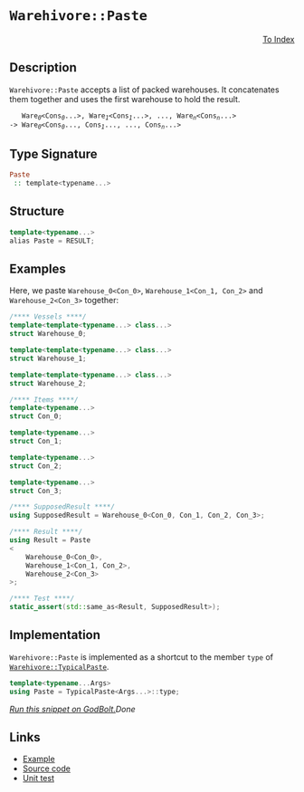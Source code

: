 <!-- Copyright 2024 Feng Mofan
SPDX-License-Identifier: Apache-2.0 -->

# `Warehivore::Paste`

<p style='text-align: right;'><a href="../../../facilities/metafunctions.md#warehivore-paste">To Index</a></p>

## Description

`Warehivore::Paste` accepts a list of packed warehouses.
It concatenates them together and uses the first warehouse to hold the result.

<pre><code>   Ware<sub><i>0</i></sub>&lt;Cons<sub><i>0</i></sub>...&gt;, Ware<sub><i>1</i></sub>&lt;Cons<sub><i>1</i></sub>...&gt;, ..., Ware<sub><i>n</i></sub>&lt;Cons<sub><i>n</i></sub>...&gt;
-> Ware<sub><i>0</i></sub>&lt;Cons<sub><i>0</i></sub>..., Cons<sub><i>1</i></sub>..., ..., Cons<sub><i>n</i></sub>...></code></pre>

## Type Signature

```Haskell
Paste
 :: template<typename...>
```

## Structure

```C++
template<typename...>
alias Paste = RESULT;
```

## Examples

Here, we paste `Warehouse_0<Con_0>`,  `Warehouse_1<Con_1, Con_2>` and `Warehouse_2<Con_3>` together:

```C++
/**** Vessels ****/
template<template<typename...> class...>
struct Warehouse_0;

template<template<typename...> class...>
struct Warehouse_1;

template<template<typename...> class...>
struct Warehouse_2;

/**** Items ****/
template<typename...>
struct Con_0;

template<typename...>
struct Con_1;

template<typename...>
struct Con_2;

template<typename...>
struct Con_3;

/**** SupposedResult ****/
using SupposedResult = Warehouse_0<Con_0, Con_1, Con_2, Con_3>;

/**** Result ****/
using Result = Paste
<
    Warehouse_0<Con_0>, 
    Warehouse_1<Con_1, Con_2>,
    Warehouse_2<Con_3>
>;

/**** Test ****/
static_assert(std::same_as<Result, SupposedResult>);
```

## Implementation

`Warehivore::Paste` is implemented as a shortcut to the member `type` of [`Warehivore::TypicalPaste`](./typical_paste.doc.md).

```C++
template<typename...Args>
using Paste = TypicalPaste<Args...>::type;
```

[*Run this snippet on GodBolt.*](https://godbolt.org/#z:OYLghAFBqd5QCxAYwPYBMCmBRdBLAF1QCcAaPECAMzwBtMA7AQwFtMQByARg9KtQYEAysib0QXACx8BBAKoBnTAAUAHpwAMvAFYTStJg1DIApACYAQuYukl9ZATwDKjdAGFUtAK4sGe1wAyeAyYAHI%2BAEaYxCAAHNIADqgKhE4MHt6%2BekkpjgJBIeEsUTHxtpj2eQxCBEzEBBk%2BflzllWk1dQQFYZHRcdIKtfWNWS2Dnd1FJf0AlLaoXsTI7BwA9ABUm1vbO7vrqyYaAIIbWwDUACKYCa6MyHiYCmfbB8enex87r0eHRwSYLASBn%2BJgAzG4CABPG7MNgAOgRYOwv0GxC8DjOABVoXhRLRlExBpgziYAOxWUkXMFWY6/VarM4WQnEtzMkC/X7/QHAzBgiHQxisYkE5AAa0w6AA6nVMAgFkokSiCGiMdiErixASiXyReKpTK5V4FaDkbTyb8zpazkbgsAzlCbiTQRczrqJdLiLL5bzQTSfpTqRy3gyAEqYZCLFIANxZbKDfwBQKYINp4ItVq5SZB4MzPL5DsF8MRJrOyAMCgUCLhSNL5aeHq9RswR1I6ctueTPohibzOYFsMwVZrZcJleL2Fro7ODcNShsbftPc7%2Bf7QqHJZHFarHkETGC0SOClIJOOVsX3OXfZha/Hk63CJ3tX3xAsR4XBYHVYA8gQENEFByJpKiqBBYjieJatmbgzt6Pzgo%2Be4hMQh7rtgx4wU2VjwbIiHRK%2BqHHj%2Bf7EGO1ZAWafpnjaRj2gKTouh%2BQpgeqEGEimRxnnyC5nhhShwW4CHPihCLHoJSH4eOranmeVpEf%2BQ7SZaSIgCABaBmaVK%2BvG7yfLpmzfDpZwAJLcgCjC1FUzxbAZem2fs8YdlBjFFnCRzEMAAHkUc1F2pBxJgi6aoavibFdm5HmoSpalabSbx2S8dLbGc2CqKwQLEglcXxfp8bmKCwRll4WBOm4aAMMsCQEJ5po/FlmxnAAao8dhPJlCYXk5S5OauLnDnWqHAeioG8ZgAD6GjqbV7VZl2jmzT1g63pupGKscqJDdOBreqNXCTZyXWzQdK7Xr1G79eOg0YiNo1mHtdXrMZXKtdZ%2B0dfNJ2LWRNXrRiO7jXd029vyH0DWtyobX9u0xVNc3HYWn2rYe4O/QIN0A7DV7w6DSMgWcf2ggDhlCF4CQ5BKYYKF4tCgW1PlnMTpPJOTjxU6BAWbZ6s5jRN2EMONomoy0eOo2YAt8wTQHQ4l5wU6zVk5ccdOy9T9GuqFgFuAu108wJqM82hJ4cVa11Q7rfNC39t0mlJRuWtdVtm6NEs1YqUv3Vijw0y9YPJrio2jtEBAQIM6AqQoQr%2B55bjKwQx4M2T6Ax0iMyTRwcy0JwACsvB%2BBwWikKgnCa5Y1hnAoCxLP5ZigjwpAEJoadzKKICZ5IcIaLEZhmAAnN3XCZx3sRcKSpLSBnHCSLwLASBoGikLn%2BeFxwvAKCAc/13naekHAsAwIgIALAQCReLHFAQGggJ0NEoRCpwqixAAbAAtA/khnMAyDIGcUhwmYvASoQEgeBQ4tH4IIEQYh2BSBkIIRQKh1Cb1ILoFoAB3YgTAEicB4OnLOOcG4F04F%2BE%2Bx9QKoCoGce%2Bz9X7v0/t/NuZgzgQA8JfegxASTVy4DMXgG8tBzAgEgC%2B6pWHkEoIIq%2BMRgBSFFjQam/5KARHwREYIdRIRYN4Eo5gxBIRfgiNocMG9a4XzYIIL8DBaCqMQVgCIXhgCsloLQVe3BeBYBYIYYA4hLF4E9A4PAMZHH50wKocMJ8Vi12CP8ce%2BdaB4AiOgrRHgsD4OVHgaeTjSAxmIBEJmVxXFGGiUYBucwqAGA8g1B4KCvwwjUTA4QeIoHSDAfIJQah8HIP0G4lA1hrD6BiavSAcxUCVTSI4p%2BIcAqmBLpYMwi8MnEGAY8eAcw7D6LSC4Bg7hPBNH8OsyYvQYgtByKkAQIxmikEOVUXZxQ%2BhjAqCsgQHRhibNGK0O51QhhdH3FMa5th3knL0OMeolzpicPmIsZYEgcEcGzvPfBS8KGPxfm/D%2BX8f4MIgLgQBbC8qcO4YUuYf4mBYBiBAJuIBJCgjhN3UEo8NCSDMJIB%2Bs9M4P27voTgk9SDTxrnCB%2BXAH6xG7kPB%2Brd%2B5UofjCxBS8V5rzroU7ee9%2BEH2ISfER59UAsOvrfDgdQWBRlJE/Jgk4aJcG7nCLg7d/74CIHMkBNSIHiGgY0uBLTEG6FFmgjBajIXQoXrwJeRCj4nzOGQ%2BFVC34jmNaa81GhGHMKEdEdhoIzBcNlZvPhAj1XxrIGfMRrCUAGCMCargc8ZH/BIvIxRyitHVI0SonReiHDVKMeZUx5j8FWJsXYhx1SXFuI8fnfA3jHB%2BPwYE4J/xqnhIqPg6JsSVEJJWPnZJqTa4ZKyUoHJfbbRyuKUwUp5TKmMGqY0%2B19SanOoQfnN17SCkTKsJYHpEQ%2BkkoLkMgQIyxnOjvdYaZfrZnzOfUs25PjnAQFcH8logRPl7OyMkI56QnmnPOWkIF3zlkgbeZ0CDLyMMPI%2BYUGDYxfmIf%2Be81D%2BylkV3BSC8ePrYWcFDYio1doTVmvbowjF1rE04tTbw/FmBCV9BfePDlXLTW0tJJnbuI9QR0oZZIFovqCHL1sDKnhW8d770PiQ1VubNVsE4Dq6hLAFBRi/lGVjPJBiWsxcAvQJ66kSAabIC9rSQCglIB6zBTjvV4MlYQ5VpDyGqGM6Z8zlnOyDFjZm8RibQQpvU%2BmlAMXhE5pS30MzpNRoWe7qNKzBBRohYaXQMtq8IAKMQbW6taSqvaN0fopt6rjEEFbRYgdmBrG2LEN2tJva8mLucV4lZI7EFjojBOtJU7Im8FnXEyEC6klzJXbwNd2SARboKWmvgJSFBlMwBUqpaSHOQKc%2Be5pl6dDuZvcYLpD7Z2AdfVURxqwQ6dMmRYX9Bd/1YAe%2BhqoayNmZFOVBgjVz9lnLg1UbDyH8jQbB/84DVQ8PYb%2B%2B0MjcPgU/KwyRojEwMfXMo2CqBvmJWLwY0Vs4JmzNnBy3CfLHGrUkG4wlvFpACVEsoJC0TIAe5wlBKCTOA8FOz356SflpO/WcGlevVnzdJCZ0pcPUks94h9y4J3Mw4rx6gj82TlTiXIV/wl8p3Faa5gZJSM4SQQA%3D%3D)$Done$

## Links

- [Example](../../../code/facilities/metafunctions/warehivore/paste/implementation.hpp)
- [Source code](../../../../conceptrodon/warehivore/paste.hpp)
- [Unit test](../../../../tests/unit/metafunctions/warehivore/paste.test.hpp)
